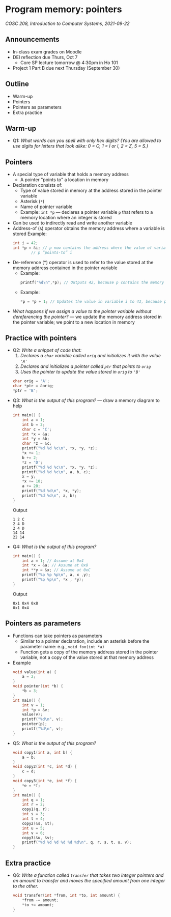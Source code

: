# Program memory: pointers
_COSC 208, Introduction to Computer Systems, 2021-09-22_

## Announcements
* In-class exam grades on Moodle
* DEI reflection due Thurs, Oct 7
    * Core SP lecture tomorrow @ 4:30pm in Ho 101
* Project 1 Part B due next Thursday (September 30)

## Outline
* Warm-up
* Pointers
* Pointers as parameters
* Extra practice

## Warm-up
* Q1: _What words can you spell with only hex digits? (You are allowed to use digits for letters that look alike: 0 = O, 1 = I or l, 2 = Z, 5 = S.)_

## Pointers
* A special type of variable that holds a memory address
    * A pointer "points to" a location in memory
* Declaration consists of:
    * Type of value stored in memory at the address stored in the pointer variable
    * Asterisk (`*`)
    * Name of pointer variable
    * Example: `int *p` — declares a pointer variable `p` that refers to a memory location where an integer is stored
* Can be used to indirectly read and write another variable
* Address-of (`&`) operator obtains the memory address where a variable is stored
    Example: 
    ```C
    int i = 42;
    int *p = &i; // p now contains the address where the value of variable i is stored
            // p “points-to” i
    ```
* De-reference (*) operator is used to refer to the value stored at the memory address contained in the pointer variable
    * Example: 
        ```C
        printf("%d\n",*p); // Outputs 42, because p contains the memory address where i is stored (i.e., p points-to i), and the variable i currently contains the value 42
        ```
    * Example: 
        ```C
        *p = *p + 1; // Updates the value in variable i to 43, because p contains the memory address where i is stored (i.e., p points-to i)
        ```
* _What happens if we assign a value to the pointer variable without dereferencing the pointer?_ — we update the memory address stored in the pointer variable; we point to a new location in memory

## Practice with pointers
* Q2: _Write a snippet of code that:_
    1. _Declares a `char` variable called `orig` and initializes it with the value `'A'`_
    2. _Declares and initializes a pointer called `ptr` that points to `orig`_
    3. _Uses the pointer to update the value stored in `orig` to `'B'`_
    ```C
    char orig = 'A';
    char *ptr = &orig;
    *ptr = 'B';
    ```
* Q3: _What is the output of this program?_ — draw a memory diagram to help
    ```C
    int main() {
        int a = 1;
        int b = 2;
        char c = 'C';
        int *x = &a;
        int *y = &b;
        char *z = &c;
        printf("%d %d %c\n", *x, *y, *z);
        *x += 1;
        b += 2;
        *z = 'D';
        printf("%d %d %c\n", *x, *y, *z);
        printf("%d %d %c\n", a, b, c);
        x = y;
        *x += 10;
        a += 20;
        printf("%d %d\n", *x, *y);
        printf("%d %d\n", a, b);
    }
    ```
    Output
    ```
    1 2 C
    2 4 D
    2 4 D
    14 14
    22 14
    ```
* Q4: _What is the output of this program?_
    ```C
    int main() {
        int a = 1; // Assume at 0x4
        int *x = &a; // Assume at 0x8
        int **y = &x; // Assume at 0xC
        printf("%p %p %p\n", a, x ,y);
        printf("%p %p\n", *x , *y);
    }
    ```
    Output
    ```
    0x1 0x4 0x8
    0x1 0x4
    ```

## Pointers as parameters
* Functions can take pointers as parameters
    * Similar to a pointer declaration, include an asterisk before the parameter name: e.g., `void foo(int *a)`
    * Function gets a copy of the memory address stored in the pointer variable, not a copy of the value stored at that memory address
* Example
    ```C
    void value(int a) {
        a = 2;
    }
    void pointer(int *b) {
        *b = 3;
    }
    int main() {
        int v = 1;
        int *p = &v;
        value(v);
        printf("%d\n", v);
        pointer(p);
        printf("%d\n", v);
    }
    ```
* Q5: _What is the output of this program?_
    ```C
    void copy1(int a, int b) {
        a = b;
    }
    void copy2(int *c, int *d) {
        c = d;
    }
    void copy3(int *e, int *f) {
        *e = *f;
    }
    int main() {
        int q = 1;
        int r = 2;
        copy1(q, r);
        int s = 3;
        int t = 4;
        copy2(&s, &t);
        int u = 5;
        int v = 6;
        copy3(&u, &v);
        printf("%d %d %d %d %d %d\n", q, r, s, t, u, v);
    }
    ```


## Extra practice
* Q6: _Write a function called `transfer` that takes two integer pointers and an amount to transfer and moves the specified amount from one integer to the other._
    ```C
    void transfer(int *from, int *to, int amount) {
        *from -= amount;
        *to += amount;
    }
    ```